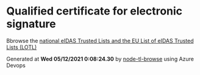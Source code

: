 # Qualified certificate for electronic signature 
 Bbrowse the [national eIDAS Trusted Lists and the EU List of eIDAS Trusted Lists (LOTL)](https://webgate.ec.europa.eu/tl-browser/#/) 
 
 
Generated at **Wed 05/12/2021  0:08:24.30** by [node-tl-browse](https://github.com/ymedlop/node-tl-browser) using Azure Devops 

